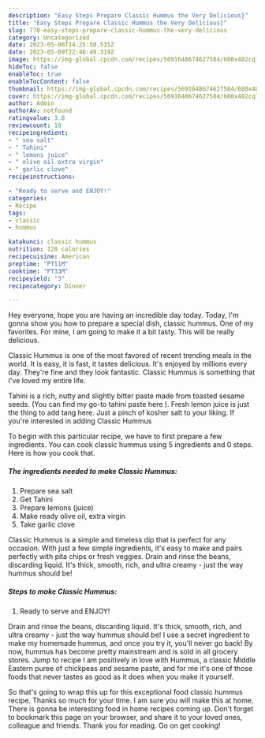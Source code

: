 ```yaml
---
description: "Easy Steps Prepare Classic Hummus the Very Delicious}"
title: "Easy Steps Prepare Classic Hummus the Very Delicious}"
slug: 778-easy-steps-prepare-classic-hummus-the-very-delicious
category: Uncategorized
date: 2023-05-06T14:25:50.535Z
date: 2023-05-09T22:46:49.319Z
image: https://img-global.cpcdn.com/recipes/5691648674627584/680x482cq70/classic-hummus-recipe-main-photo.jpg
hideToc: false
enableToc: true
enableTocContent: false
thumbnail: https://img-global.cpcdn.com/recipes/5691648674627584/680x482cq70/classic-hummus-recipe-main-photo.jpg
cover: https://img-global.cpcdn.com/recipes/5691648674627584/680x482cq70/classic-hummus-recipe-main-photo.jpg
author: Admin
authorAv: notfound
ratingvalue: 3.8
reviewcount: 18
recipeingredient:
- " sea salt"
- " Tahini"
- " lemons juice"
- " olive oil extra virgin"
- " garlic clove"
recipeinstructions:

- "Ready to serve and ENJOY!"
categories:
- Recipe
tags:
- classic
- hummus

katakunci: classic hummus 
nutrition: 128 calories
recipecuisine: American
preptime: "PT11M"
cooktime: "PT33M"
recipeyield: "3"
recipecategory: Dinner

---
```



Hey everyone, hope you are having an incredible day today. Today, I'm gonna show you how to prepare a special dish, classic hummus. One of my favorites. For mine, I am going to make it a bit tasty. This will be really delicious.

Classic Hummus is one of the most favored of recent trending meals in the world. It is easy, it is fast, it tastes delicious. It's enjoyed by millions every day. They're fine and they look fantastic. Classic Hummus is something that I've loved my entire life.

Tahini is a rich, nutty and slightly bitter paste made from toasted sesame seeds. (You can find my go-to tahini paste here ). Fresh lemon juice is just the thing to add tang here. Just a pinch of kosher salt to your liking. If you&#39;re interested in adding Classic Hummus


To begin with this particular recipe, we have to first prepare a few ingredients. You can cook classic hummus using 5 ingredients and 0 steps. Here is how you cook that.

<!--inarticleads1-->

##### The ingredients needed to make Classic Hummus:

1. Prepare  sea salt
1. Get  Tahini
1. Prepare  lemons (juice)
1. Make ready  olive oil, extra virgin
1. Take  garlic clove


Classic Hummus is a simple and timeless dip that is perfect for any occasion. With just a few simple ingredients, it&#39;s easy to make and pairs perfectly with pita chips or fresh veggies. Drain and rinse the beans, discarding liquid. It&#39;s thick, smooth, rich, and ultra creamy - just the way hummus should be! 

<!--inarticleads2-->

##### Steps to make Classic Hummus:


1. Ready to serve and ENJOY!

Drain and rinse the beans, discarding liquid. It&#39;s thick, smooth, rich, and ultra creamy - just the way hummus should be! I use a secret ingredient to make my homemade hummus, and once you try it, you&#39;ll never go back! By now, hummus has become pretty mainstream and is sold in all grocery stores. Jump to recipe I am positively in love with Hummus, a classic Middle Eastern puree of chickpeas and sesame paste, and for me it&#39;s one of those foods that never tastes as good as it does when you make it yourself. 

So that's going to wrap this up for this exceptional food classic hummus recipe. Thanks so much for your time. I am sure you will make this at home. There is gonna be interesting food in home recipes coming up. Don't forget to bookmark this page on your browser, and share it to your loved ones, colleague and friends. Thank you for reading. Go on get cooking!
